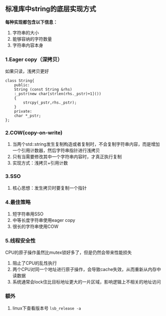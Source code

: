 ## 标准库中string的底层实现方式

**每种实现都包含以下信息：**
1. 字符串的大小
2. 能够容纳的字符数量
3. 字符串内容本身

### 1.Eager copy（深拷贝）
如果只读，浅拷贝更好
```
class String{
    public:
    String (const String &rhs)
    :_pstr(new char[strlen(rhs._pstr)+1]())
    {
        strcpy(_pstr,rhs._pstr);
    }
    private:
    char *_pstr;
};
```

### 2.COW(copy-on-write)
1. 当两个std::string发生复制构造或者复制时，不会复制字符串内容，而是增加一个引用计数器，然后字符串指针进行浅拷贝
2. 只有当需要修改其中一个字符串内容时，才真正执行复制
3. 实现方式：浅拷贝+引用计数

### 3.SSO
1. 核心思想：发生拷贝时要复制一个指针

### 4.最佳策略
1. 短字符串用SSO
2. 中等长度字符串使用eager copy
3. 很长的字符串使用COW

### 5.线程安全性
CPU的原子操作虽然比mutex锁好多了，但是仍然会带来性能损失
1. 阻止了CPU的乱性执行
2. 两个CPU对同一个地址进行原子操作，会导致cache失效，从而重新从内存中读数据
3. 系统通常会lock住比目标地址更大的一片区域，影响逻辑上不相关的地址访问

### 额外

1. linux下查看版本号
`
lsb_release -a
`